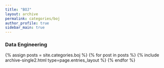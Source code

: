 ```yaml
---
title: "BOJ"
layout: archive
permalink: categories/boj
author_profile: true
sidebar_main: true
---
```


### Data Engineering

{% assign posts = site.categories.boj %}
{% for post in posts %} {% include archive-single2.html type=page.entries_layout %} {% endfor %}